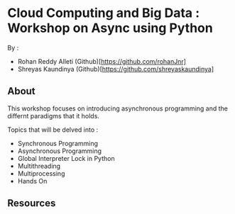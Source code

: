 # Cloud Computing and Big Data : Workshop on Async using Python

By :

-   Rohan Reddy Alleti (Github)[https://github.com/rohanJnr]
-   Shreyas Kaundinya (Github)[https://github.com/shreyaskaundinya]

## About

This workshop focuses on introducing asynchronous programming and the differnt
paradigms that it holds.

Topics that will be delved into :

-   Synchronous Programming
-   Asynchronous Programming
-   Global Interpreter Lock in Python
-   Multithreading
-   Multiprocessing
-   Hands On

## Resources
